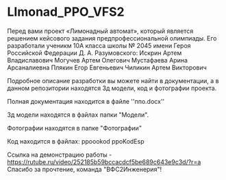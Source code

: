 # LImonad_PPO_VFS2


Перед вами проект «Лимонадный автомат», который является решением кейсового задания предпрофессиональной олимпиады. Его разработали ученикм 10A класса школы № 2045 имени Героя Российской Федерации Д. А. Разумовского:
Искрин Артем Владиславович 
Могучев Артем Олегович
Мустафаева Арина Арсаналиевна
Плякин Егор Евгеньевич
Чиликин Артем Викторович


Подробное описание разработки вы можете найти в документации, а в данном репозитории находятся 3д модели, код и фотографии проекта.

Полная документация находится в файле ''ппо.docx''

Зд модели находятся в файлах папки "Модели".

Фотографии находятся в папке "Фотографии"

Код находится в файлах: ppoookod ppoKodEsp


Ссылка на демонстрацию работы - https://rutube.ru/video/252185b59bccacdcf5be689c643e9c3d/?r=a
Спасибо за прочтение, команда "ВФС2Инженерия"!
